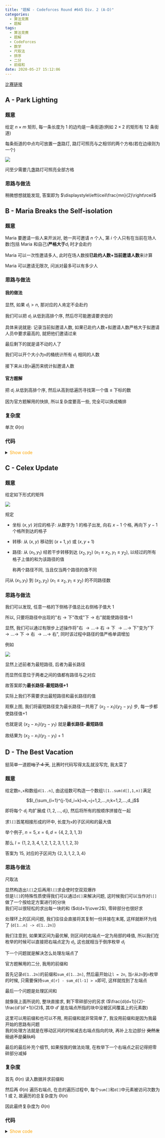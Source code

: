 ```yaml
---
title: "题解 - Codeforces Round #645 Div. 2 (A-D)"
categories:
  - 算法竞赛
  - 题解
tags:
  - 算法竞赛
  - 题解
  - CodeForces
  - 数学
  - 尺取法
  - 排序
  - 二分
  - 前缀和
date: 2020-05-27 15:12:06
---
```


[比赛链接](https://codeforces.com/contest/1358)

<!-- more -->

## A - Park Lighting

### 题意

给定 $n\times m$ 矩形, 每一条长度为 1 的边均是一条街道(例如 $2\times2$ 的矩形有 12 条街道)

每条街道的中点均可放置一盏路灯, 路灯可照亮与之相邻的两个方格(若在边缘则为一个)

![](A-1.bmp)

问至少需要几盏路灯可照亮全部方格

### 思路与做法

稍微想想就能发现, 答案即为 $\displaystyle\left\lceil\frac{mn}{2}\right\rceil$

## B - Maria Breaks the Self-isolation

### 题意

Maria 要邀请一些人来开派对, 她一共可邀请 $n$ 个人, 第 $i$ 个人只有在当前在场人数(包括 Maria 和自己)**严格大于**$d_i$ 时才会赴约

Maria 可以一次性邀请多人, 此时在场人数按**已赴约人数+当前邀请人数**来计算

Maria 可以邀请无限次, 问派对最多可以有多少人

### 思路与做法

#### 我的做法

显然, 如果 $d_i>n$, 那对应的人肯定不会赴约

我们可以把 $d_i$ 从低到高排个序, 然后尽可能邀请要求低的

具体来说就是: 记录当前拟邀请人数, 如果已赴约人数+拟邀请人数严格大于拟邀请人员中要求最高的, 就把他们邀请过来

最后剩下的就是请不动的人了

我们可以开个大小为`n`的桶统计所有 $d_i$ 相同的人数

接下来从`1`到`n`遍历来统计拟邀请人数

#### 官方题解

把 $d_i$ 从低到高排个序, 然后从高到低遍历寻找第一个值 $\leqslant$ 下标的数

因为官方题解用的快排, 所以复杂度要高一些, 完全可以换成桶排

### 复杂度

单次 $\Theta(n)$

### 代码

<details>
<summary><font color='orange'>Show code</font></summary>

{% icodeweb cpa_cpp title:CodeForces_1358B CodeForces/1358B/0.cpp %}

</details>

## C - Celex Update

### 题意

给定如下形式的矩阵

![](C-1.bmp)

规定

- 坐标 $(x,y)$ 对应的格子: 从数字为 $1$ 的格子出发, 向右 $x-1$ 个格, 再向下 $y-1$ 个格所到达的格子
- 转移: 从 $(x,y)$ 移动到 $(x+1,y)$ 或 $(x,y+1)$
- 路径: 从 $(x_1,y_1)$ 经若干步转移到达 $(x_2,y_2)~(x_1\leqslant x_2,y_1\leqslant y_2)$, 以经过的所有格子上值的和为该路径的值

  称两个路径不同, 当且仅当两个路径的值不同

问从 $(x_1,y_1)$ 到 $(x_2,y_2)~(x_1\leqslant x_2,y_1\leqslant y_2)$ 的不同路径数

### 思路与做法

我们可以发现, 任意一格的下侧格子值总比右侧格子值大 1

所以, 只要将路径中出现的"右 $\to$ 下"改成"下 $\to$ 右"就能使路径值+1

显然, 我们可以通过有限步上述操作将"右 $\to...\to$ 右 $\to$ 下 $\to...\to$ 下"变为"下 $\to...\to$ 下 $\to$ 右 $\to...\to$ 右", 同时该过程中路径的值严格单调增加

例如

![](C-2.bmp)

显然上述前者为最短路径, 后者为最长路径

而显然任意位于两者之间的值都有路径与之对应

故答案即为**最长路径-最短路径+1**

实际上我们不需要求出最短路径和最长路径的值

观察上图, 我们将最短路径变为最长路径一共用了 $(x_2-x_1)(y_2-y_1)$ 步, 每一步都使路径值+1

也就是说 $(x_2-x_1)(y_2-y_1)$ 就是**最长路径-最短路径**

故结果为 $(x_2-x_1)(y_2-y_1)+1$

## D - The Best Vacation

挺简单一道题~~咕了 4 天~~, 比赛时代码写得太乱就没写完, 我太菜了

### 题意

给定数`n,x`和数组`d[1..n]`, 由这组数可构造一个数组`l[1..sum(d[],1,n)]`满足

$$l_{\sum_{i=1}^{j-1}d_i+k}=k,~j=1,2,...,n;k=1,2,...,d_j$$

即将每个 $d_i$ 均扩展成 $\{1,2,...,d_i\}$, 然后将所有的按顺序拼接在一起

求`l[]`首尾相接形成的环中, 长度为`x`的子区间和的最大值

举个例子, $n=5, x=6,d=\{4,2,3,1,3\}$

那么 $l=\{1,2,3,4,1,2,1,2,3,1,1,2,3\}$

答案为 $15$, 对应的子区间为 $\{2,3,1,2,3,4\}$

### 思路与做法

尺取法

显然构造出`l[]`之后再用`l[]`求会使时空双双爆炸  
但是`l[]`的特殊性质使得我们可以通过`d[]`来解决问题, 这时候我们可以当作对`l[]`做了一个按给定方案进行的分块  
我们可以很轻松的求出每一块的和 ($d(d+1)\over2$), 零碎部分也很好求

处理环上的区间问题, 我们往往会直接将其复制一份并接在末尾, 这样就断环为线了 (`d[1..n] -> d[1..2n]`)

我们注意到, 如果某区间为最优解, 则区间的右端点一定为局部的峰值, 所以我们在枚举的时候可以直接把右端点定为 $d_i$, 这也就相当于倒序枚举 $d_i$

下一个问题就是解决怎么处理左端点了

官方题解用的二分, 我用的前缀和

首先记录`d[1..2n]`的前缀和`sum_d[1..2n]`, 然后最开始让`l = 2n`, 当`r`从`2n`到`n`枚举的时候, 只需要保持`sum_d[r] - sum_d[l-1] > x`即可, 这样就找到了左端点

最后一个问题是处理区间和

就像我上面所说的, 整块直接求, 剩下零碎部分的另求 ($\frac{d(d+1)}{2}-\frac{d'(d'+1)}{2}$, 其中 $d'$ 是左端点所指的块中没被区间覆盖上的元素数)

这里可以用前缀和也可以不用, 用前缀和就非常简单了, 我没用前缀和是因为我最开始的思路有问题  
我的处理方法就是在移动区间的时候减去右端点指向的块, 再补上左边部分
~~突然发现这不是莫队吗~~

最后的最后补充个细节, 如果按我的做法处理, 在枚举下一个右端点之前记得把零碎部分减掉

### 复杂度

首先 $\Theta(n)$ 读入数据并求前缀和

然后再 $\Theta(n)$ 遍历右端点, 在总的遍历过程中, 每个`sum[]`和`d[]`中元素被访问次数为 1 或 2, 故遍历的总复杂度为 $\Theta(n)$

因此最终复杂度为 $\Theta(n)$

### 代码

<details>
<summary><font color='orange'>Show code</font></summary>

{% icodeweb cpa_cpp title:CodeForces_1358D CodeForces/1358D/0.cpp %}

</details>
